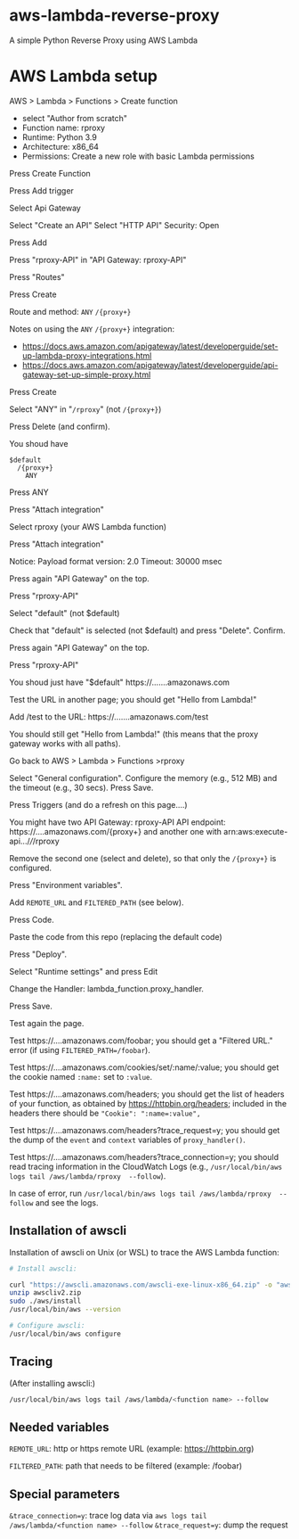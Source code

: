 # aws-lambda-reverse-proxy
A simple Python Reverse Proxy using AWS Lambda

# AWS Lambda setup

AWS > Lambda > Functions > Create function
- select "Author from scratch"
- Function name: rproxy
- Runtime: Python 3.9
- Architecture: x86_64
- Permissions: Create a new role with basic Lambda permissions

Press Create Function

Press Add trigger

Select Api Gateway

Select "Create an API"
Select "HTTP API"
Security: Open

Press Add

Press "rproxy-API" in "API Gateway: rproxy-API"

Press "Routes"

Press Create

Route and method: `ANY` `/{proxy+}`

Notes on using the `ANY` `/{proxy+}` integration:
- https://docs.aws.amazon.com/apigateway/latest/developerguide/set-up-lambda-proxy-integrations.html
- https://docs.aws.amazon.com/apigateway/latest/developerguide/api-gateway-set-up-simple-proxy.html

Press Create

Select "ANY" in "`/rproxy`" (not `/{proxy+}`)

Press Delete (and confirm).

You shoud have 
```
$default
  /{proxy+}
    ANY
```

Press ANY

Press "Attach integration"

Select rproxy (your AWS Lambda function)

Press "Attach integration"

Notice:
Payload format version: 2.0
Timeout: 30000 msec

Press again "API Gateway" on the top.

Press "rproxy-API"

Select "default" (not $default)

Check that "default" is selected (not $default) and press "Delete". Confirm.

Press again "API Gateway" on the top.

Press "rproxy-API"

You shoud just have "$default"	https://.......amazonaws.com

Test the URL in another page; you should get "Hello from Lambda!"

Add /test to the URL: https://.......amazonaws.com/test

You should still get "Hello from Lambda!" (this means that the proxy gateway works with all paths).

Go back to AWS > Lambda > Functions >rproxy

Select "General configuration". Configure the memory (e.g., 512 MB) and the timeout (e.g., 30 secs). Press Save.

Press Triggers (and do a refresh on this page....)

You might have two API Gateway: rproxy-API
API endpoint: https://....amazonaws.com/{proxy+}
and another one with arn:aws:execute-api.../*/*/rproxy

Remove the second one (select and delete), so that only the `/{proxy+}` is configured.

Press "Environment variables".

Add `REMOTE_URL` and `FILTERED_PATH` (see below).

Press Code.

Paste the code from this repo (replacing the default code)

Press "Deploy".

Select "Runtime settings" and press Edit

Change the Handler: lambda_function.proxy_handler.

Press Save.

Test again the page.

Test https://....amazonaws.com/foobar; you should get a "Filtered URL." error (if using `FILTERED_PATH=/foobar`).

Test https://....amazonaws.com/cookies/set/:name/:value; you should get the cookie named `:name:` set to `:value`.

Test https://....amazonaws.com/headers; you should get the list of headers of your function, as obtained by https://httpbin.org/headers; included in the headers there should be `"Cookie": ":name=:value",`

Test https://....amazonaws.com/headers?trace_request=y; you should get the dump of the `event` and `context` variables of `proxy_handler()`.

Test https://....amazonaws.com/headers?trace_connection=y; you should read tracing information in the CloudWatch Logs (e.g., `/usr/local/bin/aws logs tail /aws/lambda/rproxy  --follow`).

In case of error, run `/usr/local/bin/aws logs tail /aws/lambda/rproxy  --follow` and see the logs.

## Installation of awscli

Installation of awscli on Unix (or WSL) to trace the AWS Lambda function:

```bash
# Install awscli:

curl "https://awscli.amazonaws.com/awscli-exe-linux-x86_64.zip" -o "awscliv2.zip"
unzip awscliv2.zip
sudo ./aws/install
/usr/local/bin/aws --version

# Configure awscli:
/usr/local/bin/aws configure
```

## Tracing

(After installing awscli:)

```bash
/usr/local/bin/aws logs tail /aws/lambda/<function name> --follow
```

## Needed variables

`REMOTE_URL`: http or https remote URL (example: https://httpbin.org)

`FILTERED_PATH`: path that needs to be filtered (example: /foobar)

## Special parameters

`&trace_connection=y`: trace log data via `aws logs tail /aws/lambda/<function name> --follow`
`&trace_request=y`: dump the request
